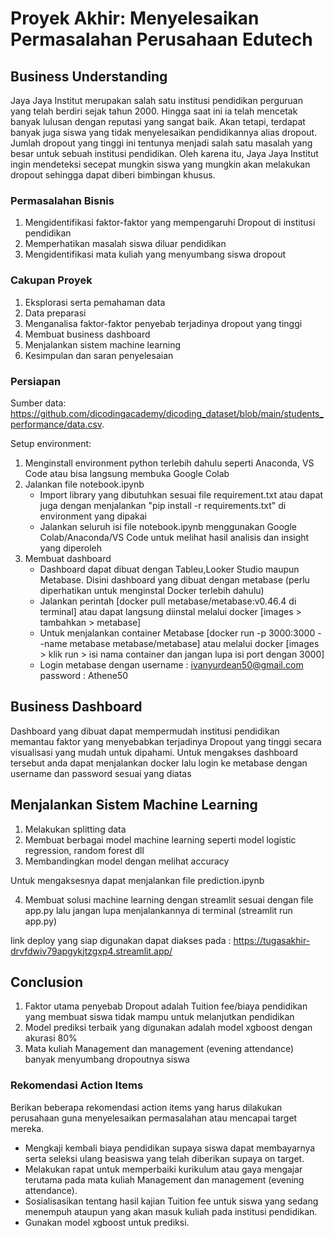 # Proyek Akhir: Menyelesaikan Permasalahan Perusahaan Edutech

## Business Understanding
Jaya Jaya Institut merupakan salah satu institusi pendidikan perguruan yang telah berdiri sejak tahun 2000. Hingga saat ini ia telah mencetak banyak lulusan dengan reputasi yang sangat baik. Akan tetapi, terdapat banyak juga siswa yang tidak menyelesaikan pendidikannya alias dropout. Jumlah dropout yang tinggi ini tentunya menjadi salah satu masalah yang besar untuk sebuah institusi pendidikan. Oleh karena itu, Jaya Jaya Institut ingin mendeteksi secepat mungkin siswa yang mungkin akan melakukan dropout sehingga dapat diberi bimbingan khusus.

### Permasalahan Bisnis
1. Mengidentifikasi faktor-faktor yang mempengaruhi Dropout di institusi pendidikan
2. Memperhatikan masalah siswa diluar pendidikan
3. Mengidentifikasi mata kuliah yang menyumbang siswa dropout

### Cakupan Proyek
1. Eksplorasi serta pemahaman data
2. Data preparasi
3. Menganalisa faktor-faktor penyebab terjadinya dropout yang tinggi
4. Membuat business dashboard
5. Menjalankan sistem machine learning
6. Kesimpulan dan saran penyelesaian

### Persiapan

Sumber data: https://github.com/dicodingacademy/dicoding_dataset/blob/main/students_performance/data.csv.

Setup environment:
1. Menginstall environment python terlebih dahulu seperti Anaconda, VS Code atau bisa langsung membuka Google Colab
2. Jalankan file notebook.ipynb
    - Import library yang dibutuhkan sesuai file requirement.txt atau dapat juga dengan menjalankan "pip install -r requirements.txt" di environment yang dipakai
    - Jalankan seluruh isi file notebook.ipynb menggunakan Google Colab/Anaconda/VS Code untuk melihat hasil analisis dan insight yang diperoleh
3. Membuat dashboard
    - Dashboard dapat dibuat dengan Tableu,Looker Studio maupun Metabase. Disini dashboard yang dibuat dengan metabase (perlu diperhatikan untuk menginstal Docker terlebih dahulu)
    - Jalankan perintah [docker pull metabase/metabase:v0.46.4 di terminal] atau dapat langsung diinstal melalui docker [images > tambahkan > metabase]
    - Untuk menjalankan container Metabase [docker run -p 3000:3000 --name metabase metabase/metabase] atau melalui docker [images > klik run > isi nama container dan jangan lupa isi port dengan 3000]
    - Login metabase dengan
        username : ivanyurdean50@gmail.com
        password : Athene50

## Business Dashboard
Dashboard yang dibuat dapat mempermudah institusi pendidikan memantau faktor yang menyebabkan terjadinya Dropout yang tinggi secara visualisasi yang mudah untuk dipahami.
Untuk mengakses dashboard tersebut anda dapat menjalankan docker lalu login ke metabase dengan username dan password sesuai yang diatas

## Menjalankan Sistem Machine Learning
1. Melakukan splitting data
2. Membuat berbagai model machine learning seperti model logistic regression, random forest dll
3. Membandingkan model dengan melihat accuracy

Untuk mengaksesnya dapat menjalankan file prediction.ipynb

4. Membuat solusi machine learning dengan streamlit sesuai dengan file app.py lalu jangan lupa menjalankannya di terminal (streamlit run app.py)

link deploy yang siap digunakan dapat diakses pada :
https://tugasakhir-drvfdwiv79apgykjtzgxp4.streamlit.app/

## Conclusion
1. Faktor utama penyebab Dropout adalah Tuition fee/biaya pendidikan yang membuat siswa tidak mampu untuk melanjutkan pendidikan
2. Model prediksi terbaik yang digunakan adalah model xgboost dengan akurasi 80%
3. Mata kuliah Management dan management (evening attendance) banyak menyumbang dropoutnya siswa

### Rekomendasi Action Items
Berikan beberapa rekomendasi action items yang harus dilakukan perusahaan guna menyelesaikan permasalahan atau mencapai target mereka.
- Mengkaji kembali biaya pendidikan supaya siswa dapat membayarnya serta seleksi ulang beasiswa yang telah diberikan supaya on target.
- Melakukan rapat untuk memperbaiki kurikulum atau gaya mengajar terutama pada mata kuliah Management dan management (evening attendance).
- Sosialisasikan tentang hasil kajian Tuition fee untuk siswa yang sedang menempuh ataupun yang akan masuk kuliah pada institusi pendidikan.
- Gunakan model xgboost untuk prediksi.
